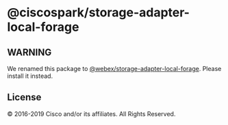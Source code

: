 # @ciscospark/storage-adapter-local-forage

## WARNING

We renamed this package to [@webex/storage-adapter-local-forage](https://www.npmjs.com/package/@webex/storage-adapter-local-forage). Please install it instead.

## License

© 2016-2019 Cisco and/or its affiliates. All Rights Reserved.
